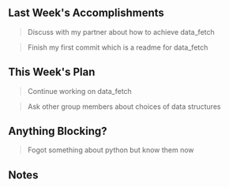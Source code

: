 ## Last Week's Accomplishments

> Discuss with my partner about how to achieve data_fetch

> Finish my first commit which is a readme for data_fetch

## This Week's Plan

> Continue working on data_fetch

> Ask other group members about choices of data structures

## Anything Blocking?

> Fogot something about python but know them now

## Notes
